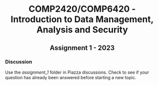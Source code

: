 <h1 align='center'> COMP2420/COMP6420 - Introduction to Data Management, Analysis and Security</h1>

<h2 align='center'> Assignment 1 - 2023</h2>


### Discussion

Use the *assignment_1* folder in Piazza discussions.  Check to see if your question has already been answered before starting a new topic.

